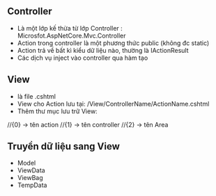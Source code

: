 ## Controller
- Là một lớp kế thừa từ lớp Controller : Microsfot.AspNetCore.Mvc.Controller
- Action trong controller là một phương thức public (không đc static)
- Action trả về bất kì kiểu dữ liệu nào, thường là IActionResult
- Các dịch vụ inject vào controller qua hàm tạo
## View
- là file .cshtml
- View cho Action lưu tại: /View/ControllerName/ActionName.cshtml
- Thêm thư mục lưu trữ View:

//{0} -> tên action
//{1} -> tên controller
//{2} -> tên Area

## Truyền dữ liệu sang View
- Model
- ViewData
- ViewBag
- TempData